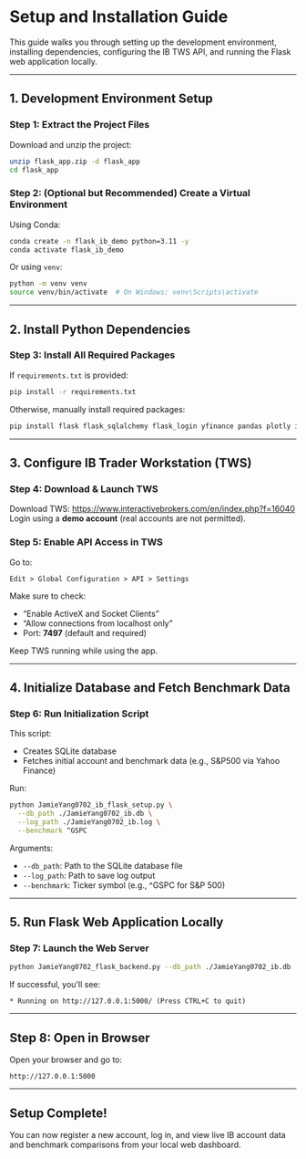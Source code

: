 # Setup and Installation Guide

This guide walks you through setting up the development environment, installing dependencies, configuring the IB TWS API, and running the Flask web application locally.

---

## 1. Development Environment Setup

### Step 1: Extract the Project Files
Download and unzip the project:
```bash
unzip flask_app.zip -d flask_app
cd flask_app
```

### Step 2: (Optional but Recommended) Create a Virtual Environment
Using Conda:
```bash
conda create -n flask_ib_demo python=3.11 -y
conda activate flask_ib_demo
```

Or using `venv`:
```bash
python -m venv venv
source venv/bin/activate  # On Windows: venv\Scripts\activate
```

---

## 2. Install Python Dependencies

### Step 3: Install All Required Packages
If `requirements.txt` is provided:
```bash
pip install -r requirements.txt
```

Otherwise, manually install required packages:
```bash
pip install flask flask_sqlalchemy flask_login yfinance pandas plotly ib_insync
```

---

## 3. Configure IB Trader Workstation (TWS)

### Step 4: Download & Launch TWS
Download TWS: https://www.interactivebrokers.com/en/index.php?f=16040  
Login using a **demo account** (real accounts are not permitted).

### Step 5: Enable API Access in TWS
Go to:
```
Edit > Global Configuration > API > Settings
```
Make sure to check:
- “Enable ActiveX and Socket Clients”
- “Allow connections from localhost only”
- Port: **7497** (default and required)

Keep TWS running while using the app.

---

## 4. Initialize Database and Fetch Benchmark Data

### Step 6: Run Initialization Script
This script:
- Creates SQLite database
- Fetches initial account and benchmark data (e.g., S&P500 via Yahoo Finance)

Run:
```bash
python JamieYang0702_ib_flask_setup.py \
  --db_path ./JamieYang0702_ib.db \
  --log_path ./JamieYang0702_ib.log \
  --benchmark ^GSPC
```

Arguments:
- `--db_path`: Path to the SQLite database file
- `--log_path`: Path to save log output
- `--benchmark`: Ticker symbol (e.g., ^GSPC for S&P 500)

---

## 5. Run Flask Web Application Locally

### Step 7: Launch the Web Server
```bash
python JamieYang0702_flask_backend.py --db_path ./JamieYang0702_ib.db
```

If successful, you'll see:
```
* Running on http://127.0.0.1:5000/ (Press CTRL+C to quit)
```

---

## Step 8: Open in Browser

Open your browser and go to:
```
http://127.0.0.1:5000
```

---

## Setup Complete!

You can now register a new account, log in, and view live IB account data and benchmark comparisons from your local web dashboard.
